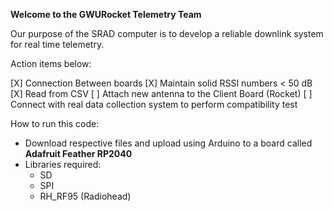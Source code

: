 **Welcome to the GWURocket Telemetry Team**

Our purpose of the SRAD computer is to develop a reliable 
downlink system for real time telemetry.

Action items below:

  [X] Connection Between boards 
  [X] Maintain solid RSSI numbers < 50 dB 
  [X] Read from CSV
  [ ] Attach new antenna to the Client Board (Rocket) 
  [ ] Connect with real data collection system to perform compatibility test


How to run this code:
  - Download respective files and upload using Arduino to a board called **Adafruit Feather RP2040**
  - Libraries required:
    - SD
    - SPI
    - RH_RF95 (Radiohead)

